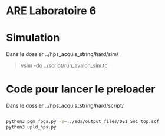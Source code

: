 # ARE Laboratoire 6

# Simulation

Dans le dossier ../hps_acquis_string/hard/sim/

> vsim -do ../script/run_avalon_sim.tcl

# Code pour lancer le preloader

Dans le dossier ../hps_acquis_string/hard/script/

```bash

python3 pgm_fpga.py -s=../eda/output_files/DE1_SoC_top.sof
python3 upld_hps.py

```